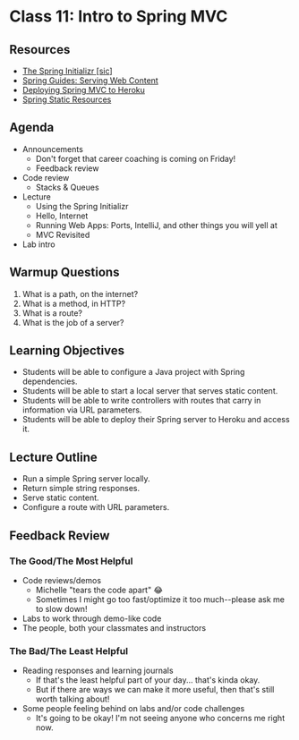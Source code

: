 # Class 11: Intro to Spring MVC

## Resources
* [The Spring Initializr \[sic\]](https://start.spring.io/)
* [Spring Guides: Serving Web Content](https://spring.io/guides/gs/serving-web-content/)
* [Deploying Spring MVC to Heroku](https://devcenter.heroku.com/articles/deploying-spring-boot-apps-to-heroku)
* [Spring Static Resources](https://spring.io/blog/2013/12/19/serving-static-web-content-with-spring-boot)

## Agenda
- Announcements
    - Don't forget that career coaching is coming on Friday!
    - Feedback review
- Code review
    - Stacks & Queues
- Lecture
    - Using the Spring Initializr
    - Hello, Internet
    - Running Web Apps: Ports, IntelliJ, and other things you will yell at
    - MVC Revisited
- Lab intro

## Warmup Questions
1. What is a path, on the internet?
2. What is a method, in HTTP?
3. What is a route?
4. What is the job of a server?

## Learning Objectives
* Students will be able to configure a Java project with Spring dependencies.
* Students will be able to start a local server that serves static content.
* Students will be able to write controllers with routes that carry in information via URL parameters.
* Students will be able to deploy their Spring server to Heroku and access it.

## Lecture Outline
* Run a simple Spring server locally.
* Return simple string responses.
* Serve static content.
* Configure a route with URL parameters.

## Feedback Review

### The Good/The Most Helpful

- Code reviews/demos
    - Michelle "tears the code apart" 😂
    - Sometimes I might go too fast/optimize it too much--please ask me to slow down!
- Labs to work through demo-like code
- The people, both your classmates and instructors

### The Bad/The Least Helpful

- Reading responses and learning journals
    - If that's the least helpful part of your day... that's kinda okay.
    - But if there are ways we can make it more useful, then that's still worth talking about!
- Some people feeling behind on labs and/or code challenges
    - It's going to be okay! I'm not seeing anyone who concerns me right now.
